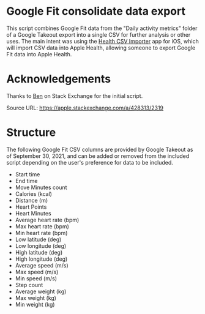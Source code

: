 # Google Fit consolidate data export
This script combines Google Fit data from the "Daily activity metrics" folder of a Google Takeout export into a single CSV for further analysis or other uses. The main intent was using the [Health CSV Importer](https://apps.apple.com/app/health-csv-importer/id1275959806) app for iOS, which will import CSV data into Apple Health, allowing someone to export Google Fit data into Apple Health.

# Acknowledgements
Thanks to [Ben](https://apple.stackexchange.com/users/297377/ben) on Stack Exchange for the initial script.

Source URL: https://apple.stackexchange.com/a/428313/2319

# Structure
The following Google Fit CSV columns are provided by Google Takeout as of September 30, 2021, and can be added or removed from the included script depending on the user's preference for data to be included.

* Start time
* End time
* Move Minutes count
* Calories (kcal)
* Distance (m)
* Heart Points 
* Heart Minutes
* Average heart rate (bpm)
* Max heart rate (bpm)
* Min heart rate (bpm)
* Low latitude (deg)
* Low longitude (deg)
* High latitude (deg)
* High longitude (deg)
* Average speed (m/s)
* Max speed (m/s)
* Min speed (m/s)
* Step count
* Average weight (kg)
* Max weight (kg)
* Min weight (kg)
